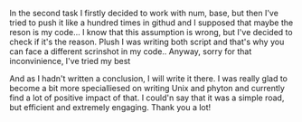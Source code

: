 In the second task I firstly decided to work with num, base, but then I've tried to push it like a hundred times in githud and I supposed that maybe the reson is my code... 
I know that this assumption is wrong, but I've decided to check if it's the reason. Plush I was writing both script and that's why you can face a different scrinshot in my code.. 
Anyway, sorry for that inconvinience, I've tried my best

And as I hadn't written a conclusion, I will write it there.
I was really glad to become a bit more specialliesed on writing Unix and phyton and currently find a lot of positive impact of that. I could'n say that it was a simple road, but efficient and extremely engaging. 
Thank you a lot!
